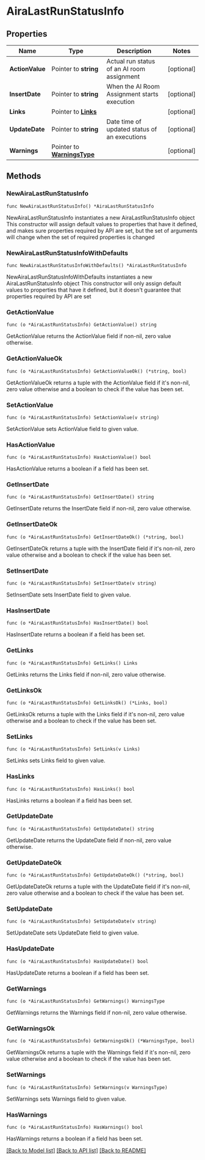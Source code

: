 # AiraLastRunStatusInfo

## Properties

Name | Type | Description | Notes
------------ | ------------- | ------------- | -------------
**ActionValue** | Pointer to **string** | Actual run status of an AI room assignment | [optional] 
**InsertDate** | Pointer to **string** | When the AI Room Assignment starts execution | [optional] 
**Links** | Pointer to [**Links**](Links.md) |  | [optional] 
**UpdateDate** | Pointer to **string** | Date time of updated status of an executions | [optional] 
**Warnings** | Pointer to [**WarningsType**](WarningsType.md) |  | [optional] 

## Methods

### NewAiraLastRunStatusInfo

`func NewAiraLastRunStatusInfo() *AiraLastRunStatusInfo`

NewAiraLastRunStatusInfo instantiates a new AiraLastRunStatusInfo object
This constructor will assign default values to properties that have it defined,
and makes sure properties required by API are set, but the set of arguments
will change when the set of required properties is changed

### NewAiraLastRunStatusInfoWithDefaults

`func NewAiraLastRunStatusInfoWithDefaults() *AiraLastRunStatusInfo`

NewAiraLastRunStatusInfoWithDefaults instantiates a new AiraLastRunStatusInfo object
This constructor will only assign default values to properties that have it defined,
but it doesn't guarantee that properties required by API are set

### GetActionValue

`func (o *AiraLastRunStatusInfo) GetActionValue() string`

GetActionValue returns the ActionValue field if non-nil, zero value otherwise.

### GetActionValueOk

`func (o *AiraLastRunStatusInfo) GetActionValueOk() (*string, bool)`

GetActionValueOk returns a tuple with the ActionValue field if it's non-nil, zero value otherwise
and a boolean to check if the value has been set.

### SetActionValue

`func (o *AiraLastRunStatusInfo) SetActionValue(v string)`

SetActionValue sets ActionValue field to given value.

### HasActionValue

`func (o *AiraLastRunStatusInfo) HasActionValue() bool`

HasActionValue returns a boolean if a field has been set.

### GetInsertDate

`func (o *AiraLastRunStatusInfo) GetInsertDate() string`

GetInsertDate returns the InsertDate field if non-nil, zero value otherwise.

### GetInsertDateOk

`func (o *AiraLastRunStatusInfo) GetInsertDateOk() (*string, bool)`

GetInsertDateOk returns a tuple with the InsertDate field if it's non-nil, zero value otherwise
and a boolean to check if the value has been set.

### SetInsertDate

`func (o *AiraLastRunStatusInfo) SetInsertDate(v string)`

SetInsertDate sets InsertDate field to given value.

### HasInsertDate

`func (o *AiraLastRunStatusInfo) HasInsertDate() bool`

HasInsertDate returns a boolean if a field has been set.

### GetLinks

`func (o *AiraLastRunStatusInfo) GetLinks() Links`

GetLinks returns the Links field if non-nil, zero value otherwise.

### GetLinksOk

`func (o *AiraLastRunStatusInfo) GetLinksOk() (*Links, bool)`

GetLinksOk returns a tuple with the Links field if it's non-nil, zero value otherwise
and a boolean to check if the value has been set.

### SetLinks

`func (o *AiraLastRunStatusInfo) SetLinks(v Links)`

SetLinks sets Links field to given value.

### HasLinks

`func (o *AiraLastRunStatusInfo) HasLinks() bool`

HasLinks returns a boolean if a field has been set.

### GetUpdateDate

`func (o *AiraLastRunStatusInfo) GetUpdateDate() string`

GetUpdateDate returns the UpdateDate field if non-nil, zero value otherwise.

### GetUpdateDateOk

`func (o *AiraLastRunStatusInfo) GetUpdateDateOk() (*string, bool)`

GetUpdateDateOk returns a tuple with the UpdateDate field if it's non-nil, zero value otherwise
and a boolean to check if the value has been set.

### SetUpdateDate

`func (o *AiraLastRunStatusInfo) SetUpdateDate(v string)`

SetUpdateDate sets UpdateDate field to given value.

### HasUpdateDate

`func (o *AiraLastRunStatusInfo) HasUpdateDate() bool`

HasUpdateDate returns a boolean if a field has been set.

### GetWarnings

`func (o *AiraLastRunStatusInfo) GetWarnings() WarningsType`

GetWarnings returns the Warnings field if non-nil, zero value otherwise.

### GetWarningsOk

`func (o *AiraLastRunStatusInfo) GetWarningsOk() (*WarningsType, bool)`

GetWarningsOk returns a tuple with the Warnings field if it's non-nil, zero value otherwise
and a boolean to check if the value has been set.

### SetWarnings

`func (o *AiraLastRunStatusInfo) SetWarnings(v WarningsType)`

SetWarnings sets Warnings field to given value.

### HasWarnings

`func (o *AiraLastRunStatusInfo) HasWarnings() bool`

HasWarnings returns a boolean if a field has been set.


[[Back to Model list]](../README.md#documentation-for-models) [[Back to API list]](../README.md#documentation-for-api-endpoints) [[Back to README]](../README.md)


